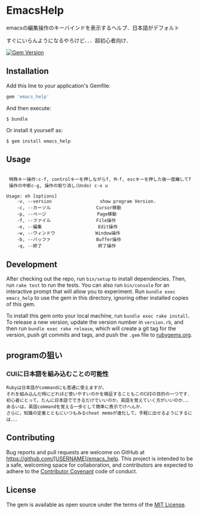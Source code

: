 # EmacsHelp

emacsの編集操作のキーバインドを表示するヘルプ．日本語がデフォルト

すぐにいらんようになるやろけど．．．超初心者向け．

[![Gem Version](https://badge.fury.io/rb/emacs_help.svg)](https://badge.fury.io/rb/emacs_help)

## Installation

Add this line to your application's Gemfile:

```ruby
gem 'emacs_help'
```

And then execute:

    $ bundle

Or install it yourself as:

    $ gem install emacs_help

## Usage

```

 特殊キー操作:c-f, controlキーを押しながらf, M-f, escキーを押した後一度離してf
 操作の中断c-g, 操作の取り消し(Undo) c-x u

Usage: eh [options]
    -v, --version                  show program Version.
    -c, --カーソル                 Cursor移動
    -p, --ページ                   Page移動
    -f, --ファイル                 File操作
    -e, --編集                     Edit操作
    -w, --ウィンドウ               Window操作
    -b, --バッファ                 Buffer操作
    -q, --終了                     終了操作
```


## Development

After checking out the repo, run `bin/setup` to install dependencies. Then, run `rake test` to run the tests. You can also run `bin/console` for an interactive prompt that will allow you to experiment. Run `bundle exec emacs_help` to use the gem in this directory, ignoring other installed copies of this gem.

To install this gem onto your local machine, run `bundle exec rake install`. To release a new version, update the version number in `version.rb`, and then run `bundle exec rake release`, which will create a git tag for the version, push git commits and tags, and push the `.gem` file to [rubygems.org](https://rubygems.org).

## programの狙い

### CUIに日本語を組み込むことの可能性

```
Rubyは日本語がcommandにも普通に使えますが，
それを組み込んだ時にどれほど使いやすいのかを検証することもこのCUIの目的の一つです．
初心者にとって，たんに日本語でできるだけでいいのか，英語を覚えていく方がいいのか．．．
あるいは，英語commandを覚える一歩として簡単に表示でけへんか．
さらに，知識の定着とともにいつもみるcheat memoが進化して，手軽に出せるようにするには．．．
```

## Contributing

Bug reports and pull requests are welcome on GitHub at https://github.com/[USERNAME]/emacs_help. This project is intended to be a safe, welcoming space for collaboration, and contributors are expected to adhere to the [Contributor Covenant](http://contributor-covenant.org) code of conduct.


## License

The gem is available as open source under the terms of the [MIT License](http://opensource.org/licenses/MIT).

